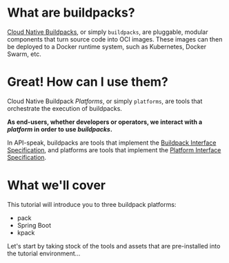 # What are buildpacks?

[Cloud Native Buildpacks](https://buildpacks.io), or simply `buildpacks`, are pluggable, modular components that turn source code into OCI images. These images can then be deployed to a Docker runtime system, such as Kubernetes, Docker Swarm, etc.

# Great! How can I use them?

Cloud Native Buildpack _Platforms_, or simply `platforms`, are tools that orchestrate the execution of buildpacks. 

**As end-users, whether developers or operators, we interact with a _platform_ in order to use _buildpacks_.**

In API-speak, buildpacks are tools that implement the [Buildpack Interface Specification](https://github.com/buildpacks/spec/blob/master/buildpack.md), and platforms are tools that implement the [Platform Interface Specification](https://github.com/buildpacks/spec/blob/master/platform.md). 

# What we'll cover

This tutorial will introduce you to three buildpack platforms:
- pack
- Spring Boot
- kpack



Let's start by taking stock of the tools and assets that are pre-installed into the tutorial environment...
